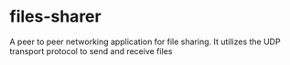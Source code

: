 # files-sharer
A peer to peer  networking application for file sharing. It utilizes the UDP transport protocol to send and receive files

